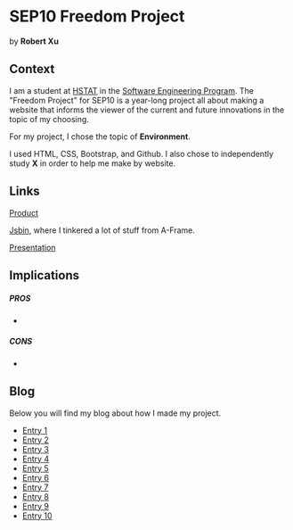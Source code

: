 # SEP10 Freedom Project
by **Robert Xu**

## Context
I am a student at [HSTAT](https://www.hstat.org/) in the [Software Engineering Program](https://hstatsep.github.io/). The "Freedom Project" for SEP10 is a year-long project all about making a website that informs the viewer of the current and future innovations in the topic of my choosing.

For my project, I chose the topic of **Environment**.

I used HTML, CSS, Bootstrap, and Github. I also chose to independently study **X** in order to help me make by website.

## Links

[Product]()

[Jsbin](https://jsbin.com/becobeqico/edit?html,output), where I tinkered a lot of stuff from A-Frame.

[Presentation]()

## Implications
##### PROS
*
##### CONS
*

## Blog
Below you will find my blog about how I made my project.

* [Entry 1](blog/entry01.md)
* [Entry 2](blog/entry02.md)
* [Entry 3](blog/entry03.md)
* [Entry 4](blog/entry04.md)
* [Entry 5](blog/entry05.md)
* [Entry 6](blog/entry06.md)
* [Entry 7](blog/entry07.md)
* [Entry 8](blog/entry08.md)
* [Entry 9](blog/entry09.md)
* [Entry 10](blog/entry10.md)
